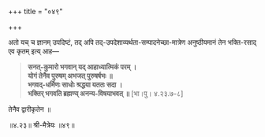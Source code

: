 +++
title = "०४९"

+++

अतो यच् च ज्ञानम् उपदिष्टं, तद् अपि तद्-उपदेशाव्यर्थता-सम्पादनेच्छा-मात्रेण अनुष्ठीयमानं तेन भक्ति-रसाद् एव कृतम् इत्य् आह—


> **सनत्-कुमारो भगवान् यद् आहाध्यात्मिकं परम् ।**  
> **योगं तेनैव पुरुषम् अभजत् पुरुषर्षभः ॥**  
> **भगवद्-धर्मिणः साधोः श्रद्धया यततः सदा ।**  
> **भक्तिर् भगवति ब्रह्मण्य् अनन्य-विषयाभवत् ॥** [भा।पु। ४.२३.७-८]

तेनैव द्वारीकृतेन ॥

॥४.२३॥ श्री-मैत्रेयः ॥४९॥
